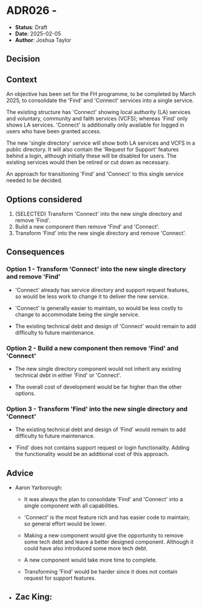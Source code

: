 # ADR026 - 

- **Status**: Draft
- **Date**: 2025-02-05
- **Author**: Joshua Taylor

## Decision

<!-- 
    In a few sentences, describe the decision taken. 
-->

## Context

An objective has been set for the FH programme, to be completed by March 2025,
to consolidate the 'Find' and 'Connect' services into a single service. 

The existing structure has 'Connect' showing local authority (LA) services and
voluntary, community and faith services (VCFS); whereas 'Find' only shows LA
services. 'Connect' is additionally only available for logged in users who have
been granted access.

The new 'single directory' service will show both LA services and VCFS in a
public directory. It will also contain the 'Request for Support' features behind
a login, although initially these will be disabled for users. The existing
services would then be retired or cut down as necessary. 

An approach for transitioning 'Find' and 'Connect' to this single service needed
to be decided.

## Options considered

1. (SELECTED) Transform 'Connect' into the new single directory and remove
   'Find'.
2. Build a new component then remove 'Find' and 'Connect'.
3. Transform 'Find' into the new single directory and remove 'Connect'.

## Consequences

<!-- 
    For each of the options above, describe positive and negative consequences
    of selecting that option. Create a new section for each option under a heading.

    Remember a law of architecture: There are no solutions, only trade-offs. Make
    sure to include any negative consequences of the selected option.

    e.g.

    ### Option 1 - XXX

    - Consequence 1
    - Consequence 2

    ### Option 2 - XXX

    etc.
-->

### Option 1 - Transform 'Connect' into the new single directory and remove 'Find'

- 'Connect' already has service directory and support request features, so
  would be less work to change it to deliver the new service. 

- 'Connect' is generally easier to maintain, so would be less costly to change
  to accommodate being the single service.

- The existing technical debt and design of 'Connect' would remain to add
  difficulty to future maintenance.

### Option 2 - Build a new component then remove 'Find' and 'Connect'

- The new single directory component would not inherit any existing technical
  debt in either 'Find' or 'Connect'.

- The overall cost of development would be far higher than the other options.

### Option 3 - Transform 'Find' into the new single directory and 'Connect'

- The existing technical debt and design of 'Find' would remain to add
  difficulty to future maintenance.

- 'Find' does not contains support request or login functionality. Adding the
  functionality would be an additional cost of this approach. 

## Advice

<!--
    List of advice gathered to make this decision, including the names and role of 
    advisors and the date each piece of advice was gathered.

    Before submitting a decision, you are expected to gather advice from all team 
    members or stakeholders who will be affected by the decision.
-->

- Aaron Yarborough:
  - It was always the plan to consolidate 'Find' and 'Connect' into a single
    component with all capabilities.
    
  - 'Connect' is the most feature rich and has easier code to maintain; so general
    effort would be lower.

  - Making a new component would give the opportunity to remove some tech debt
    and leave a better designed component. Although it could have also
    introduced some more tech debt.
    
  - A new component would take more time to complete.

  - Transforming 'Find' would be harder since it does not contain request for
    support features.

- Zac King:
  - 